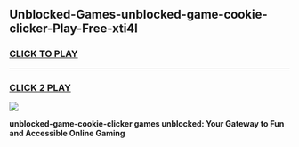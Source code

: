 
## Unblocked-Games-unblocked-game-cookie-clicker-Play-Free-xti4l
<h3>
<a href="https://premium76.site?title=unblocked-game-cookie-clicker&ref=18A">CLICK TO PLAY</a></h3>
<hr>

<h3>
<a href="https://premium76.site?title=unblocked-game-cookie-clicker&ref=18A">CLICK 2 PLAY</a>
  
</h3>

<a href="https://premium76.site?title=unblocked-game-cookie-clicker&ref=18A"><img src="https://clearcache.store/games.png"></a>


**unblocked-game-cookie-clicker games unblocked: Your Gateway to Fun and Accessible Online Gaming**
